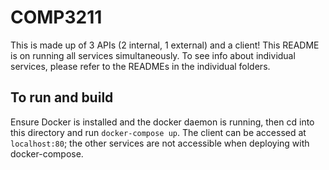 # COMP3211

This is made up of 3 APIs (2 internal, 1 external) and a client! This README is on running all services simultaneously. To see info about individual services, please refer to the READMEs in the individual folders. 

## To run and build

Ensure Docker is installed and the docker daemon is running, then cd into this directory and run `docker-compose up`. The client can be accessed at `localhost:80`; the other services are not accessible when deploying with docker-compose. 